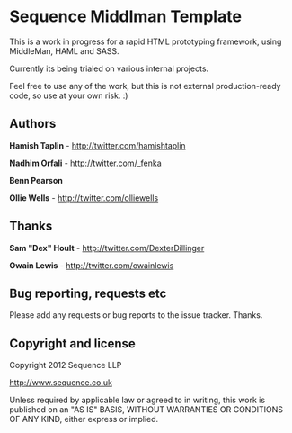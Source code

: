 Sequence Middlman Template
=================

This is a work in progress for a rapid HTML prototyping framework, using MiddleMan, HAML and SASS.

Currently its being trialed on various internal projects.

Feel free to use any of the work, but this is not external production-ready code, so use at your own risk. :)


Authors
-------

**Hamish Taplin** - http://twitter.com/hamishtaplin

**Nadhim Orfali** - http://twitter.com/_fenka

**Benn Pearson**

**Ollie Wells** - http://twitter.com/olliewells


Thanks
-------

**Sam "Dex" Hoult** - http://twitter.com/DexterDillinger

**Owain Lewis** - http://twitter.com/owainlewis


Bug reporting, requests etc
---------------------
Please add any requests or bug reports to the issue tracker. Thanks.


Copyright and license
---------------------

Copyright 2012 Sequence LLP

http://www.sequence.co.uk

Unless required by applicable law or agreed to in writing, this work is published on an "AS IS" BASIS,
WITHOUT WARRANTIES OR CONDITIONS OF ANY KIND, either express or implied.

